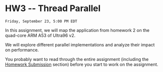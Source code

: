 # HW3 -- Thread Parallel

```{admonition} Due
Friday, September 23, 5:00 PM EDT
```
In this assignment, we will map the application from homework 2 on 
the quad-core ARM A53 of Ultra96 v2.
<!-- multiple x86 cores of Biglab.  -->
We will explore different
parallel implementations and analyze their impact on performance.

You probably want to read through the entire assignment (including the
[Homework Submission](homework_submission) section) before you start to work on the assignment. 